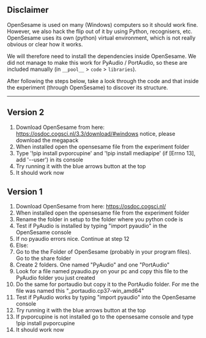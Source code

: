## Disclaimer
OpenSesame is used on many (Windows) computers so it should work fine. However, we also hack the flip out of it by using Python, recognisers, etc. OpenSesame uses its own (python) virtual environment, which is not really obvious or clear how it works.

We will therefore need to install the dependencies inside OpenSesame. We did not manage to make this work for PyAudio / PortAudio, so these are included manually (in `__pool__` > `code` > `libraries`).

After following the steps below, take a look through the code and that inside the experiment (through OpenSesame) to discover its structure.

----

## Version 2
1. Download OpenSesame from here: https://osdoc.cogsci.nl/3.3/download/#windows notice, please download the megapack
1. When installed open the opensesame file from the experiment folder
1. Type '!pip install pvporcupine' and '!pip install mediapipe' (if [Errno 13], add '--user') in its console
1. Try running it with the blue arrows button at the top
1. It should work now



## Version 1
1. Download OpenSesame from here: https://osdoc.cogsci.nl/
1. When installed open the opensesame file from the experiment folder
1. Rename the folder in setup to the folder where you python code is
1. Test if PyAudio is installed by typing "import pyaudio" in the OpenSesame console
1. If no pyaudio errors nice. Continue at step 12
1. Else: 
1. Go to the the Folder of OpenSesame (probably in your program files). Go to the share folder
1. Create 2 folders. One named "PyAudio" and one "PortAudio"
1. Look for a file named pyaudio.py on your pc and copy this file to the PyAudio folder you just created
1. Do the same for portaudio but copy it to the PortAudio folder. For me the file was named this "_portaudio.cp37-win_amd64"
1. Test if PyAudio works by typing "import pyaudio" into the OpenSesame console 
1. Try running it with the blue arrows button at the top
1. If pvporcupine is not installed go to the opensesame console and type !pip install pvporcupine
1. It should work now
